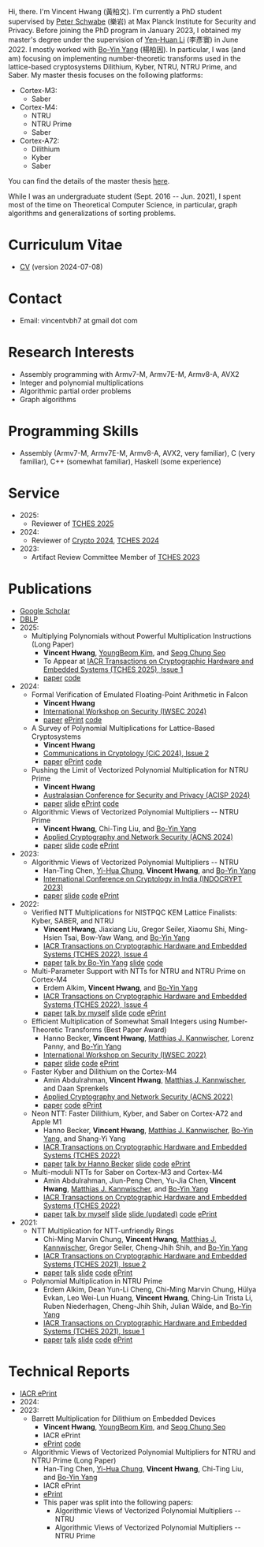 

Hi, there. I'm Vincent Hwang (黃柏文).
I'm currently a PhD student supervised by [Peter Schwabe](https://cryptojedi.org/peter/index.shtml) (樂岩) at Max Planck Institute for Security and Privacy.
Before joining the PhD program in January 2023, I obtained my master's degree under the supervision of [Yen-Huan Li](https://sites.google.com/site/yenhuanli/home) (李彥寰) in June 2022.
I mostly worked with [Bo-Yin Yang](https://homepage.iis.sinica.edu.tw/pages/byyang/index_en.html) (楊柏因).
In particular, I was (and am) focusing on implementing number-theoretic transforms used in the lattice-based cryptosystems Dilithium, Kyber, NTRU, NTRU Prime, and Saber.
My master thesis focuses on the following platforms:
- Cortex-M3:
    - Saber
- Cortex-M4:
    - NTRU
    - NTRU Prime
    - Saber
- Cortex-A72:
    - Dilithium
    - Kyber
    - Saber

You can find the details of the master thesis [here](https://github.com/vincentvbh/NTTs_with_Armv7-M_Armv7E-M_Armv8-A).

While I was an undergraduate student (Sept. 2016 -- Jun. 2021), I spent most of the time on Theoretical Computer Science, in particular, graph algorithms and generalizations of sorting problems.

# Curriculum Vitae
- [CV](https://vincentvbh.github.io/CV.pdf) (version 2024-07-08)

# Contact
- Email: vincentvbh7 at gmail dot com

# Research Interests
- Assembly programming with Armv7-M, Armv7E-M, Armv8-A, AVX2
- Integer and polynomial multiplications
- Algorithmic partial order problems
- Graph algorithms

# Programming Skills
- Assembly (Armv7-M, Armv7E-M, Armv8-A, AVX2, very familiar), C (very familiar), C++ (somewhat familiar), Haskell (some experience)

# Service
- 2025:
    - Reviewer of [TCHES 2025](https://ches.iacr.org/2025/)
- 2024:
    - Reviewer of [Crypto 2024](https://crypto.iacr.org/2024/), [TCHES 2024](https://ches.iacr.org/2024/)
- 2023:
    - Artifact Review Committee Member of [TCHES 2023](https://ches.iacr.org/2023/)

# Publications
- [Google Scholar](https://scholar.google.com.ec/citations?user=idEjFxoAAAAJ&hl=en)
- [DBLP](https://dblp.org/pid/277/3814.html)
- 2025:
    - Multiplying Polynomials without Powerful Multiplication Instructions (Long Paper)
        - **Vincent Hwang**, [YoungBeom Kim](https://whybe.notion.site/YoungBeom-Kim-217f1235666e4e368565767c0bdc0926), and [Seog Chung Seo](https://sites.google.com/kookmin.ac.kr/cselab/professor)
        - To Appear at [IACR Transactions on Cryptographic Hardware and Embedded Systems (TCHES 2025), Issue 1](https://ches.iacr.org/2025/)
        - [paper](https://vincentvbh.github.io/papers/TCHES2025_1_21.pdf) [code](https://github.com/vincentvbh/PolyMul_Without_PowerfulMul)
- 2024:
    - Formal Verification of Emulated Floating-Point Arithmetic in Falcon
        - **Vincent Hwang**
        - [International Workshop on Security (IWSEC 2024)](https://www.iwsec.org/2024/)
        - [paper](https://link.springer.com/chapter/10.1007/978-981-97-7737-2_7) [ePrint](https://vincentvbh.github.io/papers/2024-321.pdf) [code](https://github.com/vincentvbh/Float_formal)
    - A Survey of Polynomial Multiplications for Lattice-Based Cryptosystems
        - **Vincent Hwang**
        - [Communications in Cryptology (CiC 2024), Issue 2](https://cic.iacr.org/)
        - [paper](https://vincentvbh.github.io/papers/CiC2024_2_1.pdf) [ePrint](https://vincentvbh.github.io/papers/2023-1962.pdf) [code](https://github.com/Polynomial-Multiplications-for-Lattices/Polynomial-Multiplications-for-Lattices)
    - Pushing the Limit of Vectorized Polynomial Multiplication for NTRU Prime
        - **Vincent Hwang**
        - [Australasian Conference for Security and Privacy (ACISP 2024)](https://www.acisp24.com/)
        - [paper](https://vincentvbh.github.io/papers/ACISP2024_2_97.pdf) [slide](https://vincentvbh.github.io/slides/ACISP2024_2_97_slide.pdf) [ePrint](https://vincentvbh.github.io/papers/2023-604.pdf) [code](https://github.com/vector-polymul-ntru-ntrup/NTRU_Prime_truncation)
    - Algorithmic Views of Vectorized Polynomial Multipliers -- NTRU Prime
        - **Vincent Hwang**, Chi-Ting Liu, and [Bo-Yin Yang](https://homepage.iis.sinica.edu.tw/pages/byyang/index_en.html)
        - [Applied Cryptography and Network Security (ACNS 2024)](https://wp.nyu.edu/acns2024/)
        - [paper](https://vincentvbh.github.io/papers/ACNS2024_1_21.pdf) [slide](https://vincentvbh.github.io/slides/ACNS2024_1_21_slide.pdf) [code](https://github.com/vector-polymul-ntru-ntrup/NTRU_Prime) [ePrint](https://vincentvbh.github.io/papers/2023-1580.pdf)
- 2023:
    - Algorithmic Views of Vectorized Polynomial Multipliers -- NTRU
        - Han-Ting Chen, [Yi-Hua Chung](https://yi-huaaa.github.io/about/), **Vincent Hwang**, and [Bo-Yin Yang](https://homepage.iis.sinica.edu.tw/pages/byyang/index_en.html)
        - [International Conference on Cryptology in India (INDOCRYPT 2023)](https://crsind.in/indocrypt2023/)
        - [paper](https://vincentvbh.github.io/papers/INDOCRYPT2023_28.pdf) [slide](https://vincentvbh.github.io/slides/IndoCrypt2023_slide.pdf) [code](https://github.com/vector-polymul-ntru-ntrup/NTRU) [ePrint](https://vincentvbh.github.io/papers/2023-1637.pdf)
- 2022:
    - Verified NTT Multiplications for NISTPQC KEM Lattice Finalists: Kyber, SABER, and NTRU
        - **Vincent Hwang**, Jiaxiang Liu, Gregor Seiler, Xiaomu Shi, Ming-Hsien Tsai, Bow-Yaw Wang, and [Bo-Yin Yang](https://homepage.iis.sinica.edu.tw/pages/byyang/index_en.html)
        - [IACR Transactions on Cryptographic Hardware and Embedded Systems (TCHES 2022), Issue 4](https://ches.iacr.org/2022/)
        - [paper](https://vincentvbh.github.io/papers/TCHES2022_4_26.pdf) [talk by Bo-Yin Yang](https://youtu.be/TSUtA5hmrtk?t=4011) [slide](https://vincentvbh.github.io/slides/TCHES2022_4_26_slide.pdf) [code](https://github.com/fmlab-iis/cryptoline)
    - Multi-Parameter Support with NTTs for NTRU and NTRU Prime on Cortex-M4
        - Erdem Alkim, **Vincent Hwang**, and [Bo-Yin Yang](https://homepage.iis.sinica.edu.tw/pages/byyang/index_en.html)
        - [IACR Transactions on Cryptographic Hardware and Embedded Systems (TCHES 2022), Issue 4](https://ches.iacr.org/2022/)
        - [paper](https://vincentvbh.github.io/papers/TCHES2022_4_13.pdf) [talk by myself](https://youtu.be/TSUtA5hmrtk?t=2825) [slide](https://vincentvbh.github.io/slides/TCHES2022_4_13_slide.pdf) [code](https://github.com/vincentvbh/multi-params-ntt_NTRU_NTRUPrime) [ePrint](https://vincentvbh.github.io/papers/2022-930.pdf)
    - Efficient Multiplication of Somewhat Small Integers using Number-Theoretic Transforms (Best Paper Award)
        - Hanno Becker, **Vincent Hwang**, [Matthias J. Kannwischer](https://kannwischer.eu), Lorenz Panny, and [Bo-Yin Yang](https://homepage.iis.sinica.edu.tw/pages/byyang/index_en.html)
        - [International Workshop on Security (IWSEC 2022)](https://www.iwsec.org/2022/index.html)
        - [paper](https://vincentvbh.github.io/papers/IWSEC2022_31.pdf) [slide](https://vincentvbh.github.io/slides/20220831_ntt-int-mul_slide.pdf) [code](https://github.com/ntt-int-mul/ntt-int-mul-m3) [ePrint](https://vincentvbh.github.io/papers/2022-439.pdf)
    - Faster Kyber and Dilithium on the Cortex-M4
        - Amin Abdulrahman, **Vincent Hwang**, [Matthias J. Kannwischer](https://kannwischer.eu), and Daan Sprenkels
        - [Applied Cryptography and Network Security (ACNS 2022)](https://acns22.di.uniroma1.it/)
        - [paper](https://vincentvbh.github.io/papers/ACNS2022_202.pdf) [code](https://github.com/FasterKyberDilithiumM4/FasterKyberDilithiumM4) [ePrint](https://vincentvbh.github.io/papers/2022-112.pdf)
    - Neon NTT: Faster Dilithium, Kyber, and Saber on Cortex-A72 and Apple M1
        - Hanno Becker, **Vincent Hwang**, [Matthias J. Kannwischer](https://kannwischer.eu), [Bo-Yin Yang](https://homepage.iis.sinica.edu.tw/pages/byyang/index_en.html), and Shang-Yi Yang
        - [IACR Transactions on Cryptographic Hardware and Embedded Systems (TCHES 2022)](https://ches.iacr.org/2022/)
        - [paper](https://vincentvbh.github.io/papers/TCHES2022_1_08.pdf) [talk by Hanno Becker](https://youtu.be/TSUtA5hmrtk?t=1491) [slide](https://vincentvbh.github.io/slides/TCHES2022_1_08_slide.pptx) [code](https://github.com/neon-ntt/neon-ntt) [ePrint](https://vincentvbh.github.io/papers/2021-986.pdf)
    - Multi-moduli NTTs for Saber on Cortex-M3 and Cortex-M4
        - Amin Abdulrahman, Jiun-Peng Chen, Yu-Jia Chen, **Vincent Hwang**, [Matthias J. Kannwischer](https://kannwischer.eu), and [Bo-Yin Yang](https://homepage.iis.sinica.edu.tw/pages/byyang/index_en.html)
        - [IACR Transactions on Cryptographic Hardware and Embedded Systems (TCHES 2022)](https://ches.iacr.org/2022/)
        - [paper](https://vincentvbh.github.io/papers/TCHES2022_1_05.pdf) [talk by myself](https://youtu.be/TSUtA5hmrtk?t=179) [slide](https://vincentvbh.github.io/slides/TCHES2022_1_05_slide.pdf) [slide (updated)](https://vincentvbh.github.io/slides/TCHES2022_1_05_slide_updated.pdf) [code](https://github.com/multi-moduli-ntt-saber/multi-moduli-ntt-saber) [ePrint](https://vincentvbh.github.io/papers/2021-995.pdf)
- 2021:
    - NTT Multiplication for NTT-unfriendly Rings
        - Chi-Ming Marvin Chung, **Vincent Hwang**, [Matthias J. Kannwischer](https://kannwischer.eu), Gregor Seiler, Cheng-Jhih Shih, and [Bo-Yin Yang](https://homepage.iis.sinica.edu.tw/pages/byyang/index_en.html)
        - [IACR Transactions on Cryptographic Hardware and Embedded Systems (TCHES 2021), Issue 2](https://ches.iacr.org/2021/)
        - [paper](https://vincentvbh.github.io/papers/TCHES2021_2_06.pdf) [talk](https://youtube.com/watch?v=a9_-jhD2ZG0) [slide](https://vincentvbh.github.io/slides/TCHES2021_2_06.slide.pdf) [code](https://github.com/ntt-polymul/ntt-polymul) [ePrint](https://vincentvbh.github.io/papers/2020-1397.pdf)
    - Polynomial Multiplication in NTRU Prime
        - Erdem Alkim, Dean Yun-Li Cheng, Chi-Ming Marvin Chung, Hülya Evkan, Leo Wei-Lun Huang, **Vincent Hwang**, Ching-Lin Trista Li, Ruben Niederhagen, Cheng-Jhih Shih, Julian Wälde, and [Bo-Yin Yang](https://homepage.iis.sinica.edu.tw/pages/byyang/index_en.html)
        - [IACR Transactions on Cryptographic Hardware and Embedded Systems (TCHES 2021), Issue 1](https://ches.iacr.org/2021/)
        - [paper](https://vincentvbh.github.io/papers/TCHES2021_1_09.pdf) [talk](https://youtube.com/watch?v=F95gXPfXrBA) [slide](https://vincentvbh.github.io/slides/TCHES2021_1_09_slide.pdf) [code](https://github.com/vincentvbh/NTRUPrime-PolyMul) [ePrint](https://vincentvbh.github.io/papers/2020-1216.pdf)

# Technical Reports
- [IACR ePrint](https://eprint.iacr.org/search?q=%22Vincent+Hwang%22)
- 2024:
- 2023:
    - Barrett Multiplication for Dilithium on Embedded Devices
        - **Vincent Hwang**, [YoungBeom Kim](https://whybe.notion.site/YoungBeom-Kim-217f1235666e4e368565767c0bdc0926), and [Seog Chung Seo](https://sites.google.com/kookmin.ac.kr/cselab/professor)
        - IACR ePrint
        - [ePrint](https://eprint.iacr.org/2023/1955) [code](https://github.com/vincentvbh/Barrett_Dilithium_Embedded)
    - Algorithmic Views of Vectorized Polynomial Multipliers for NTRU and NTRU Prime (Long Paper)
        - Han-Ting Chen, [Yi-Hua Chung](https://yi-huaaa.github.io/about/), **Vincent Hwang**, Chi-Ting Liu, and [Bo-Yin Yang](https://homepage.iis.sinica.edu.tw/pages/byyang/index_en.html)
        - IACR ePrint
        - [ePrint](https://eprint.iacr.org/2023/541)
        - This paper was split into the following papers:
            - Algorithmic Views of Vectorized Polynomial Multipliers -- NTRU
            - Algorithmic Views of Vectorized Polynomial Multipliers -- NTRU Prime


